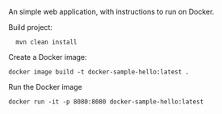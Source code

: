 An simple web application, with instructions to run on Docker.

Build project:
```shell
  mvn clean install
```

Create a Docker image:
```shell
docker image build -t docker-sample-hello:latest .
```

Run the Docker image
```shell
docker run -it -p 8080:8080 docker-sample-hello:latest
```